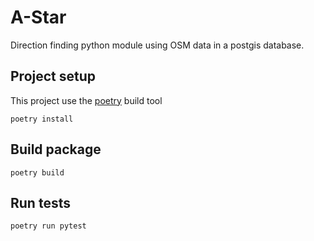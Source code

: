 # A-Star
Direction finding python module using OSM data in a postgis database.

## Project setup
This project use the [poetry](https://python-poetry.org/) build tool
```
poetry install
```

## Build package
```
poetry build
```

## Run tests
```
poetry run pytest
```
